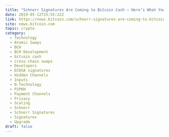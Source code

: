 ```yaml
---
title: "Schnorr Signatures Are Coming to Bitcoin Cash – Here’s What You Should Know"
date: 2019-05-12T15:55:22Z
link: https://news.bitcoin.com/schnorr-signatures-are-coming-to-bitcoin-cash-heres-what-you-should-know/?utm_medium=RSS&utm_source=hune
site: news.bitcoin.com
topic: crypto
category:
  - Technology
  - Atomic Swaps
  - BCH
  - BCH Development
  - bitcoin cash
  - cross-chain swaps
  - Developers
  - ECDSA signatures
  - Hidden Channels
  - Inputs
  - N-Technology
  - P2PKH
  - Payment Channels
  - Privacy
  - Scaling
  - Schnorr
  - Schnorr Signatures
  - Signatures
  - Upgrade
draft: false
---
```

